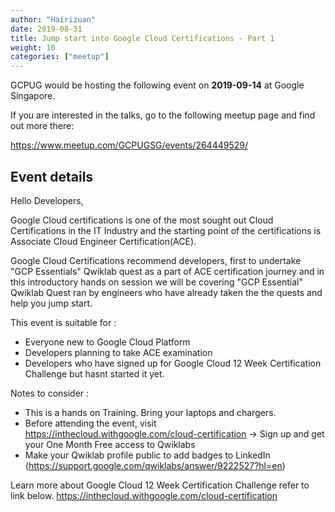 ```yaml
---
author: "Hairizuan"
date: 2019-08-31
title: Jump start into Google Cloud Certifications - Part 1
weight: 10
categories: ["meetup"]
---
```


GCPUG would be hosting the following event on **2019-09-14** at Google Singapore. 

If you are interested in the talks, go to the following meetup page and find out more there:

https://www.meetup.com/GCPUGSG/events/264449529/

## Event details

Hello Developers,

Google Cloud certifications is one of the most sought out Cloud Certifications in the IT Industry and the starting point of the certifications is Associate Cloud Engineer Certification(ACE).

Google Cloud Certifications recommend developers, first to undertake "GCP Essentials" Qwiklab quest as a part of ACE certification journey and in this introductory hands on session we will be covering "GCP Essential" Qwiklab Quest ran by engineers who have already taken the the quests and help you jump start.

This event is suitable for :
- Everyone new to Google Cloud Platform
- Developers planning to take ACE examination
- Developers who have signed up for Google Cloud 12 Week Certification Challenge but hasnt started it yet.

Notes to consider :
- This is a hands on Training. Bring your laptops and chargers.
- Before attending the event, visit https://inthecloud.withgoogle.com/cloud-certification -> Sign up and get your One Month Free access to Qwiklabs
- Make your Qwiklab profile public to add badges to LinkedIn (https://support.google.com/qwiklabs/answer/9222527?hl=en)

Learn more about Google Cloud 12 Week Certification Challenge refer to link below.
https://inthecloud.withgoogle.com/cloud-certification

